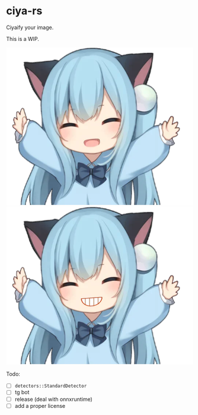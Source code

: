 # ciya-rs

Ciyaify your image.

This is a WIP.

![from](avatar3.png)
![to](result.png)

Todo:

- [ ] `detectors::StandardDetector`
- [ ] tg bot
- [ ] release (deal with onnxruntime)
- [ ] add a proper license